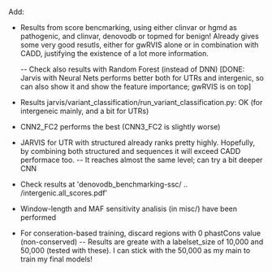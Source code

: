 Add:

- Results from score bencmarking, using either clinvar or hgmd as pathogenic, and clinvar, denovodb or topmed for benign! Already gives some very good resutls, either for gwRVIS alone or in combination with CADD, justifying the existence of a lot more information.

	-- Check also results with Random Forest (instead of DNN) [DONE: Jarvis with Neural Nets performs better both for UTRs and intergenic, so can also show it and show the feature importance; gwRVIS is on top]

- Results jarvis/variant_classification/run_variant_classification.py: OK (for intergeneic mainly, and a bit for UTRs)

- CNN2_FC2 performs the best (CNN3_FC2 is slightly worse)

- JARVIS for UTR with structured already ranks pretty highly. Hopefully, by combining both structured and sequences it will exceed CADD performace too. -- It reaches almost the same level; can try a bit deeper CNN

- Check results at 'denovodb_benchmarking-ssc/ .. /intergenic.all_scores.pdf'

- Window-length and MAF sensitivity analisis (in misc/) have been performed


- For conseration-based training, discard regions with 0 phastCons value (non-conserved) -- Results are greate with a labelset_size of 10,000 and 50,000 (tested with these). I can stick with the 50,000 as my main to train my final models!
